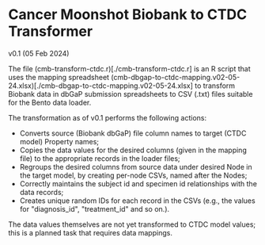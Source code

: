 # Cancer Moonshot Biobank to CTDC Transformer

v0.1 (05 Feb 2024)


The file (cmb-transform-ctdc.r)[./cmb-transform-ctdc.r] is an R script that uses the mapping spreadsheet (cmb-dbgap-to-ctdc-mapping.v02-05-24.xlsx)[./cmb-dbgap-to-ctdc-mapping.v02-05-24.xlsx] to transform Biobank data in dbGaP submission spreadsheets to CSV (.txt) files suitable for the Bento data loader.

The transformation as of v0.1 performs the following actions:

* Converts source (Biobank dbGaP) file column names to target (CTDC model) Property names;
* Copies the data values for the desired columns (given in the mapping file) to the appropriate records in the loader files;
* Regroups the desired columns from source data under desired Node in the target model, by creating per-node CSVs, named after the Nodes;
* Correctly maintains the subject id and specimen id relationships with the data records;
* Creates unique random IDs for each record in the CSVs (e.g., the values for "diagnosis\_id", "treatment\_id" and so on.).

The data values themselves are not yet transformed to CTDC model values; this is a planned task that requires data mappings.



